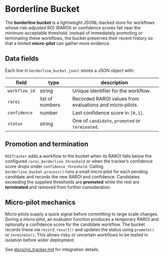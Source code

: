 # Borderline Bucket

The **borderline bucket** is a lightweight JSONL-backed store for workflows
whose risk-adjusted ROI (RAROI) or confidence scores fall near the minimum
acceptable threshold.  Instead of immediately promoting or terminating these
workflows, the bucket preserves their recent history so that a limited
**micro-pilot** can gather more evidence.

## Data fields

Each line in `borderline_bucket.jsonl` stores a JSON object with:

| field       | type      | description |
|-------------|-----------|-------------|
| `workflow_id` | string | Unique identifier for the workflow. |
| `raroi`     | list of numbers | Recorded RAROI values from evaluations and micro‑pilots. |
| `confidence` | number | Last confidence score in `[0,1]`. |
| `status`   | string | One of `candidate`, `promoted` or `terminated`. |

## Promotion and termination

`ROITracker` adds a workflow to the bucket when its RAROI falls below the
configured `raroi_borderline_threshold` or when the tracker’s confidence score
drops under `confidence_threshold`.  Calling `borderline_bucket.process()` runs
a small micro‑pilot for each pending candidate and records the new RAROI and
confidence.  Candidates exceeding the supplied thresholds are **promoted**
while the rest are **terminated** and removed from further consideration.

## Micro‑pilot mechanics

Micro‑pilots supply a quick signal before committing to large scale changes.
During a micro‑pilot, an evaluator function produces a temporary RAROI and
optionally a confidence score for the candidate workflow.  The bucket records
these via `record_result()` and updates the status using `promote()` or
`terminate()`.  This allows risky or uncertain workflows to be tested in
isolation before wider deployment.

See [docs/roi_tracker.md](roi_tracker.md) for integration details.
